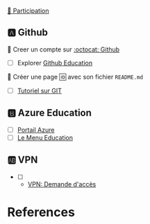 [:tada: Participation](.scripts/Participation.md)

## :a: Github

:round_pushpin: Creer un compte sur [:octocat: Github](https://github.com)

- [ ] Explorer [Github Education](https://education.github.com)

:round_pushpin: Créer une page :id: avec son fichier `README.md`

- [ ] [Tutoriel sur GIT](https://github.com/CollegeBoreal/Tutoriels/tree/main/0.GIT)

## :b: Azure Education

- [ ] [Portail Azure](https://portal.azure.com)
- [ ] [Le Menu Education](https://portal.azure.com/#view/Microsoft_Azure_Education/EducationMenuBlade)

## :ab: VPN

- [ ] - [VPN: Demande d'accès ](https://services.collegeboreal.ca)

# References

